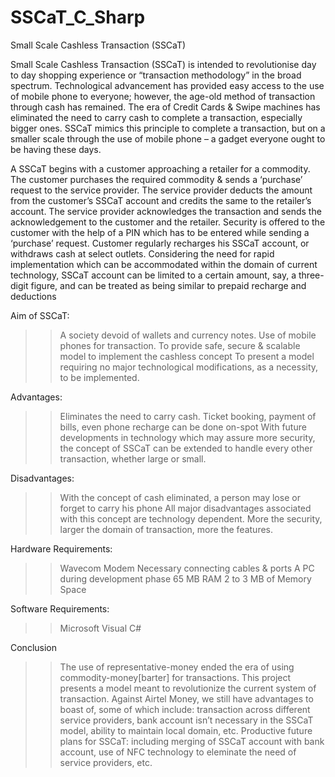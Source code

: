 SSCaT_C_Sharp
=============

Small Scale Cashless Transaction (SSCaT)

Small Scale Cashless Transaction (SSCaT) is intended to revolutionise day to day shopping experience or “transaction methodology” in the broad spectrum. 
Technological advancement has provided easy access to the use of mobile phone to everyone; however, the age-old method of transaction through cash has remained. The era of Credit Cards & Swipe machines has eliminated the need to carry cash to complete a transaction, especially bigger ones. 
SSCaT mimics this principle to complete a transaction, but on a smaller scale through the use of mobile phone – a gadget everyone ought to be having these days.

A SSCaT begins with a customer approaching a retailer for a commodity. The customer purchases the required commodity & sends a ‘purchase’ request to the service provider. The service provider deducts the amount from the customer’s SSCaT account and credits the same to the retailer’s account. 
The service provider acknowledges the transaction and sends the acknowledgement to the customer and the retailer. Security is offered to the customer with the help of a PIN which has to be entered while sending a ‘purchase’ request. 
Customer regularly recharges his SSCaT account, or withdraws cash at select outlets. 
Considering the need for rapid implementation which can be accommodated within the domain of current technology, SSCaT account can be limited to a certain amount, say, a three-digit figure, and can be treated as being similar to prepaid recharge and deductions

Aim  of  SSCaT:
>> A society devoid of wallets and currency notes.
>> Use of mobile phones for transaction.
>> To provide safe, secure & scalable model to implement the cashless concept
>> To present a model requiring no major technological modifications, as a necessity, to be implemented. 

Advantages:
>>	Eliminates the need to carry cash.
>>	Ticket booking, payment of bills, even phone recharge can be done on-spot
>>	With future developments in technology which may assure more security, the concept of   SSCaT can be extended to handle every other transaction, whether large or small.

Disadvantages:
>>	With the concept of cash eliminated, a person may lose or forget to carry his phone
>>	All major disadvantages associated with this concept are technology dependent. More the security, larger the domain of transaction, more the features.

Hardware Requirements:
>> Wavecom Modem
>> Necessary connecting cables & ports
>> A PC during development phase
>> 65 MB RAM 2 to 3 MB of Memory Space

Software Requirements:
>> Microsoft Visual C#

Conclusion
>> The use of representative-money ended the era of using commodity-money[barter] for transactions. This project presents a model meant to revolutionize the current system of transaction.
>> Against Airtel Money, we still have advantages to boast of, some of which include: transaction across different service providers, bank account isn’t necessary in the SSCaT model, ability to maintain local domain, etc. 
>> Productive future plans for SSCaT: including merging of SSCaT account with bank account, use of NFC technology to eleminate the need of service providers, etc. 


